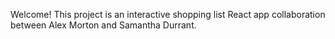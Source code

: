 Welcome! This project is an interactive shopping list React app collaboration between Alex Morton and Samantha Durrant.


